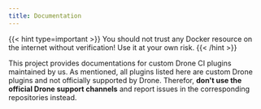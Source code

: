 ```yaml
---
title: Documentation
---
```


{{< hint type=important >}}
You should not trust any Docker resource on the internet without verification! Use it at your own risk.
{{< /hint >}}

This project provides documentations for custom Drone CI plugins maintained by us. As mentioned, all plugins listed here are custom Drone plugins and not officially supported by Drone. Therefor, **don't use the official Drone support channels** and report issues in the corresponding repositories instead.
